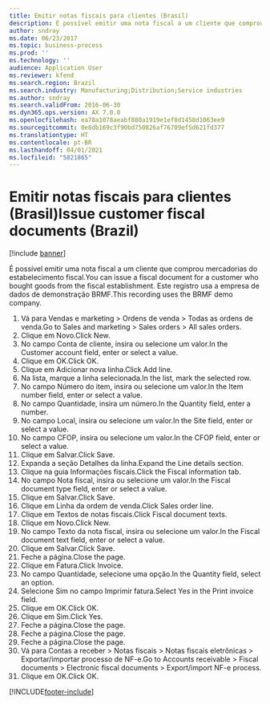 ```yaml
---
title: Emitir notas fiscais para clientes (Brasil)
description: É possível emitir uma nota fiscal a um cliente que comprou mercadorias do estabelecimento fiscal.
author: sndray
ms.date: 06/23/2017
ms.topic: business-process
ms.prod: ''
ms.technology: ''
audience: Application User
ms.reviewer: kfend
ms.search.region: Brazil
ms.search.industry: Manufacturing;Distribution;Service industries
ms.author: sndray
ms.search.validFrom: 2016-06-30
ms.dyn365.ops.version: AX 7.0.0
ms.openlocfilehash: ea78a1078aeabf880a1919e1ef8d1458d1063ee9
ms.sourcegitcommit: 0e8db169c3f90bd750826af76709ef5d621fd377
ms.translationtype: HT
ms.contentlocale: pt-BR
ms.lasthandoff: 04/01/2021
ms.locfileid: "5821865"
---
```

# <a name="issue-customer-fiscal-documents-brazil"></a><span data-ttu-id="a7da9-103">Emitir notas fiscais para clientes (Brasil)</span><span class="sxs-lookup"><span data-stu-id="a7da9-103">Issue customer fiscal documents (Brazil)</span></span>

[!include [banner](../../includes/banner.md)]

<span data-ttu-id="a7da9-104">É possível emitir uma nota fiscal a um cliente que comprou mercadorias do estabelecimento fiscal.</span><span class="sxs-lookup"><span data-stu-id="a7da9-104">You can issue a fiscal document for a customer who bought goods from the fiscal establishment.</span></span> <span data-ttu-id="a7da9-105">Este registro usa a empresa de dados de demonstração BRMF.</span><span class="sxs-lookup"><span data-stu-id="a7da9-105">This recording uses the BRMF demo company.</span></span>

1. <span data-ttu-id="a7da9-106">Vá para Vendas e marketing > Ordens de venda > Todas as ordens de venda.</span><span class="sxs-lookup"><span data-stu-id="a7da9-106">Go to Sales and marketing > Sales orders > All sales orders.</span></span>
2. <span data-ttu-id="a7da9-107">Clique em Novo.</span><span class="sxs-lookup"><span data-stu-id="a7da9-107">Click New.</span></span>
3. <span data-ttu-id="a7da9-108">No campo Conta de cliente, insira ou selecione um valor.</span><span class="sxs-lookup"><span data-stu-id="a7da9-108">In the Customer account field, enter or select a value.</span></span>
4. <span data-ttu-id="a7da9-109">Clique em OK.</span><span class="sxs-lookup"><span data-stu-id="a7da9-109">Click OK.</span></span>
5. <span data-ttu-id="a7da9-110">Clique em Adicionar nova linha.</span><span class="sxs-lookup"><span data-stu-id="a7da9-110">Click Add line.</span></span>
6. <span data-ttu-id="a7da9-111">Na lista, marque a linha selecionada.</span><span class="sxs-lookup"><span data-stu-id="a7da9-111">In the list, mark the selected row.</span></span>
7. <span data-ttu-id="a7da9-112">No campo Número do item, insira ou selecione um valor.</span><span class="sxs-lookup"><span data-stu-id="a7da9-112">In the Item number field, enter or select a value.</span></span>
8. <span data-ttu-id="a7da9-113">No campo Quantidade, insira um número.</span><span class="sxs-lookup"><span data-stu-id="a7da9-113">In the Quantity field, enter a number.</span></span>
9. <span data-ttu-id="a7da9-114">No campo Local, insira ou selecione um valor.</span><span class="sxs-lookup"><span data-stu-id="a7da9-114">In the Site field, enter or select a value.</span></span>
10. <span data-ttu-id="a7da9-115">No campo CFOP, insira ou selecione um valor.</span><span class="sxs-lookup"><span data-stu-id="a7da9-115">In the CFOP field, enter or select a value.</span></span>
11. <span data-ttu-id="a7da9-116">Clique em Salvar.</span><span class="sxs-lookup"><span data-stu-id="a7da9-116">Click Save.</span></span>
12. <span data-ttu-id="a7da9-117">Expanda a seção Detalhes da linha.</span><span class="sxs-lookup"><span data-stu-id="a7da9-117">Expand the Line details section.</span></span>
13. <span data-ttu-id="a7da9-118">Clique na guia Informações fiscais.</span><span class="sxs-lookup"><span data-stu-id="a7da9-118">Click the Fiscal information tab.</span></span>
14. <span data-ttu-id="a7da9-119">No campo Nota fiscal, insira ou selecione um valor.</span><span class="sxs-lookup"><span data-stu-id="a7da9-119">In the Fiscal document type field, enter or select a value.</span></span>
15. <span data-ttu-id="a7da9-120">Clique em Salvar.</span><span class="sxs-lookup"><span data-stu-id="a7da9-120">Click Save.</span></span>
16. <span data-ttu-id="a7da9-121">Clique em Linha da ordem de venda.</span><span class="sxs-lookup"><span data-stu-id="a7da9-121">Click Sales order line.</span></span>
17. <span data-ttu-id="a7da9-122">Clique em Textos de notas fiscais.</span><span class="sxs-lookup"><span data-stu-id="a7da9-122">Click Fiscal document texts.</span></span>
18. <span data-ttu-id="a7da9-123">Clique em Novo.</span><span class="sxs-lookup"><span data-stu-id="a7da9-123">Click New.</span></span>
19. <span data-ttu-id="a7da9-124">No campo Texto da nota fiscal, insira ou selecione um valor.</span><span class="sxs-lookup"><span data-stu-id="a7da9-124">In the Fiscal document text field, enter or select a value.</span></span>
20. <span data-ttu-id="a7da9-125">Clique em Salvar.</span><span class="sxs-lookup"><span data-stu-id="a7da9-125">Click Save.</span></span>
21. <span data-ttu-id="a7da9-126">Feche a página.</span><span class="sxs-lookup"><span data-stu-id="a7da9-126">Close the page.</span></span>
22. <span data-ttu-id="a7da9-127">Clique em Fatura.</span><span class="sxs-lookup"><span data-stu-id="a7da9-127">Click Invoice.</span></span>
23. <span data-ttu-id="a7da9-128">No campo Quantidade, selecione uma opção.</span><span class="sxs-lookup"><span data-stu-id="a7da9-128">In the Quantity field, select an option.</span></span>
24. <span data-ttu-id="a7da9-129">Selecione Sim no campo Imprimir fatura.</span><span class="sxs-lookup"><span data-stu-id="a7da9-129">Select Yes in the Print invoice field.</span></span>
25. <span data-ttu-id="a7da9-130">Clique em OK.</span><span class="sxs-lookup"><span data-stu-id="a7da9-130">Click OK.</span></span>
26. <span data-ttu-id="a7da9-131">Clique em Sim.</span><span class="sxs-lookup"><span data-stu-id="a7da9-131">Click Yes.</span></span>
27. <span data-ttu-id="a7da9-132">Feche a página.</span><span class="sxs-lookup"><span data-stu-id="a7da9-132">Close the page.</span></span>
28. <span data-ttu-id="a7da9-133">Feche a página.</span><span class="sxs-lookup"><span data-stu-id="a7da9-133">Close the page.</span></span>
29. <span data-ttu-id="a7da9-134">Feche a página.</span><span class="sxs-lookup"><span data-stu-id="a7da9-134">Close the page.</span></span>
30. <span data-ttu-id="a7da9-135">Vá para Contas a receber > Notas fiscais > Notas fiscais eletrônicas > Exportar/importar processo de NF-e.</span><span class="sxs-lookup"><span data-stu-id="a7da9-135">Go to Accounts receivable > Fiscal documents > Electronic fiscal documents > Export/import NF-e process.</span></span>
31. <span data-ttu-id="a7da9-136">Clique em OK.</span><span class="sxs-lookup"><span data-stu-id="a7da9-136">Click OK.</span></span>



[!INCLUDE[footer-include](../../../includes/footer-banner.md)]